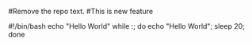 #Remove the repo text.
#This is new  feature

#!/bin/bash
echo "Hello World"
while :; do echo "Hello World"; sleep 20; done
